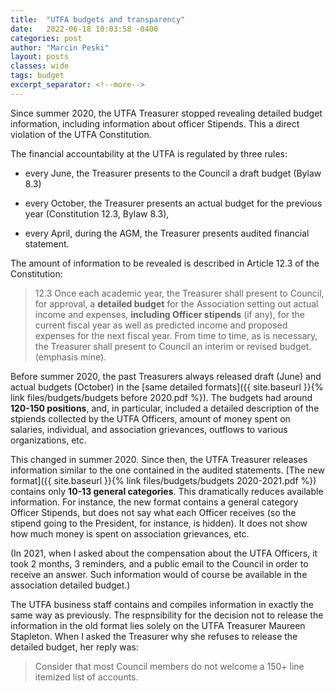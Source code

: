 ```yaml
---
title:  "UTFA budgets and transparency"
date:   2022-06-18 10:03:58 -0400
categories: post
author: "Marcin Peski"
layout: posts
classes: wide
tags: budget
excerpt_separator: <!--more-->
---
```

Since summer 2020, the UTFA Treasurer stopped revealing detailed budget information, including information about officer Stipends. This a direct violation of the UTFA Constitution. 
<!--more-->

The financial accountability at the UTFA is regulated by three rules:

- every June, the Treasurer presents to the Council a draft budget (Bylaw 8.3)

- every October, the Treasurer presents an actual budget for the previous year (Constitution 12.3, Bylaw 8.3),

- every April, during the AGM, the Treasurer presents audited financial statement. 

The amount of information to be revealed is described in Article 12.3 of the Constitution:

> 12.3 Once each academic year, the Treasurer shall present to Council, for approval, a **detailed budget** for the Association setting out actual income and expenses, **including Officer stipends** (if any), for the current fiscal year as well as predicted income and proposed expenses for the next fiscal year. From time to time, as is necessary, the Treasurer shall present to Council an interim or revised budget. (emphasis mine).

Before summer 2020, the past Treasurers always released draft (June) and actual budgets (October) in the [same detailed formats]({{ site.baseurl }}{% link files/budgets/budgets before 2020.pdf %}). The budgets had around **120-150 positions**, and, in particular, included a detailed description of the stpiends collected by the UTFA Officers, amount of money spent on salaries, individual, and association grievances, outflows to various organizations, etc. 

This changed in summer 2020. Since then, the UTFA Treasurer releases information similar to the one contained in the audited statements. [The new format]({{ site.baseurl }}{% link files/budgets/budgets 2020-2021.pdf %}) contains only **10-13 general categories**. This dramatically reduces available information. For instance, the new format contains a general category Officer Stipends, but does not say what each Officer receives (so the stipend going to the President, for instance, is hidden). It does not show how much money is spent on association grievances, etc.

(In 2021, when I asked about the compensation about the UTFA Officers, it took 2 months, 3 reminders, and a public email to the Council in order to receive an answer. Such information would of course be available in the association detailed budget.)

The UTFA business staff contains and compiles information in exactly the same way as previously. The respnsibility for the decision not to release the information in the old format lies solely on the UTFA Treasurer Maureen Stapleton. When I asked the Treasurer why she refuses to release the detailed budget, her reply was:

> Consider that most Council members do not welcome a 150+ line itemized list of accounts. 
